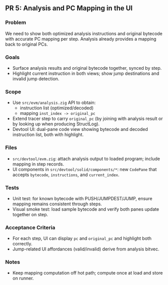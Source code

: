 ## PR 5: Analysis and PC Mapping in the UI

### Problem

We need to show both optimized analysis instructions and original bytecode with accurate PC mapping per step. Analysis already provides a mapping back to original PCs.

### Goals

- Surface analysis results and original bytecode together, synced by step.
- Highlight current instruction in both views; show jump destinations and invalid jump detection.

### Scope

- Use `src/evm/analysis.zig` API to obtain:
  - instruction list (optimized/decoded)
  - mapping `inst_index -> original_pc`
- Extend tracer step to carry `original_pc` (by joining with analysis result or by looking up when producing StructLog).
- Devtool UI: dual-pane code view showing bytecode and decoded instruction list, both with highlight.

### Files

- `src/devtool/evm.zig`: attach analysis output to loaded program; include mapping in step records.
- UI components in `src/devtool/solid/components/*`: new `CodePane` that accepts `bytecode`, `instructions`, and `current_index`.

### Tests

- Unit test: for known bytecode with PUSH/JUMPDEST/JUMP, ensure mapping remains consistent through steps.
- Visual smoke test: load sample bytecode and verify both panes update together on step.

### Acceptance Criteria

- For each step, UI can display `pc` and `original_pc` and highlight both correctly.
- Jump-related UI affordances (valid/invalid) derive from analysis bitvec.

### Notes

- Keep mapping computation off hot path; compute once at load and store on runner.
